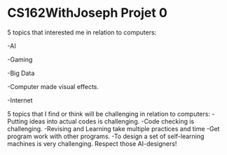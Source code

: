 # CS162WithJoseph Projet 0

5 topics that interested me in relation to computers:
 
 -AI
 
 -Gaming
 
 -Big Data
 
 -Computer made visual effects.
 
 -Internet

5 topics that I find or think will be challenging in relation to computers:
 -Putting ideas into actual codes is challenging.
-Code checking is challenging.
-Revising and Learning take multiple practices and time
-Get program work with other programs.
-To design a set of self-learning machines is very challenging. Respect those AI-designers!

